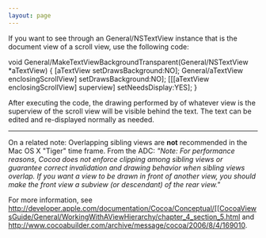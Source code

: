 ```yaml
---
layout: page
---
```


If you want to see through an General/NSTextView instance that is the document view of a scroll view, use the following code:

    
void General/MakeTextViewBackgroundTransparent(General/NSTextView *aTextView)
{
	[aTextView setDrawsBackground:NO];
	General/aTextView enclosingScrollView] setDrawsBackground:NO];
	[[[aTextView enclosingScrollView] superview] setNeedsDisplay:YES];
}


After executing the code, the drawing performed by of whatever view is the superview of the scroll view will be visible behind the text.  The text can be edited and re-displayed normally as needed.

----
On a related note: Overlapping sibling views are **not** recommended in the Mac OS X "Tiger" time frame.  From the ADC:
*"Note: For performance reasons, Cocoa does not enforce clipping among sibling views or guarantee correct invalidation and drawing behavior when sibling views overlap. If you want a view to be drawn in front of another view, you should make the front view a subview (or descendant) of the rear view."*

For more information, see http://developer.apple.com/documentation/Cocoa/Conceptual/[[CocoaViewsGuide/General/WorkingWithAViewHierarchy/chapter_4_section_5.html and http://www.cocoabuilder.com/archive/message/cocoa/2006/8/4/169010.